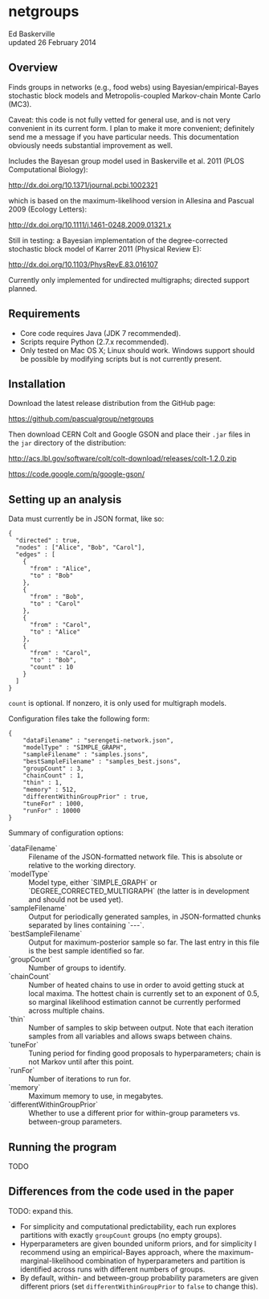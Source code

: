 netgroups
=========
Ed Baskerville  
updated 26 February 2014


## Overview

Finds groups in networks (e.g., food webs) using Bayesian/empirical-Bayes stochastic block models and Metropolis-coupled Markov-chain Monte Carlo (MC3).

Caveat: this code is not fully vetted for general use, and is not very convenient in its current form. I plan to make it more convenient; definitely send me a message if you have particular needs. This documentation obviously needs substantial improvement as well.

Includes the Bayesan group model used in Baskerville et al. 2011 (PLOS Computational Biology):

http://dx.doi.org/10.1371/journal.pcbi.1002321

which is based on the maximum-likelihood version in Allesina and Pascual 2009 (Ecology Letters):

http://dx.doi.org/10.1111/j.1461-0248.2009.01321.x

Still in testing: a Bayesian implementation of the degree-corrected stochastic block model of Karrer 2011 (Physical Review E):

http://dx.doi.org/10.1103/PhysRevE.83.016107

Currently only implemented for undirected multigraphs; directed support planned.

## Requirements

* Core code requires Java (JDK 7 recommended).
* Scripts require Python (2.7.x recommended).
* Only tested on Mac OS X; Linux should work. Windows support should be possible by modifying scripts but is not currently present.

## Installation

Download the latest release distribution from the GitHub page:

https://github.com/pascualgroup/netgroups

Then download CERN Colt and Google GSON and place their `.jar` files in the `jar` directory of the distribution:

http://acs.lbl.gov/software/colt/colt-download/releases/colt-1.2.0.zip

https://code.google.com/p/google-gson/

## Setting up an analysis

Data must currently be in JSON format, like so:

```{json}
{
  "directed" : true,
  "nodes" : ["Alice", "Bob", "Carol"],
  "edges" : [
    {
      "from" : "Alice",
      "to" : "Bob"
    },
    {
      "from" : "Bob",
      "to" : "Carol"
    },
    {
      "from" : "Carol",
      "to" : "Alice"
    },
    {
      "from" : "Carol",
      "to" : "Bob",
      "count" : 10
    }
  ]
}
```

`count` is optional. If nonzero, it is only used for multigraph models.

Configuration files take the following form:

```{json}
{
	"dataFilename" : "serengeti-network.json",
	"modelType" : "SIMPLE_GRAPH",
	"sampleFilename" : "samples.jsons",
	"bestSampleFilename" : "samples_best.jsons",
	"groupCount" : 3,
	"chainCount" : 1,
	"thin" : 1,
	"memory" : 512,
	"differentWithinGroupPrior" : true,
	"tuneFor" : 1000,
	"runFor" : 10000
}
```

Summary of configuration options:

<dl>
  <dt>`dataFilename`</dt>
  <dd>Filename of the JSON-formatted network file. This is absolute or relative to the working directory.</dd>
  <dt>`modelType`</dt>
  <dd>Model type, either `SIMPLE_GRAPH` or `DEGREE_CORRECTED_MULTIGRAPH` (the latter is in development and should not be used yet).</dd>
  <dt>`sampleFilename`</dt>
  <dd>Output for periodically generated samples, in JSON-formatted chunks separated by lines containing `---`.</dd>
  <dt>`bestSampleFilename`</dt>
  <dd>Output for maximum-posterior sample so far. The last entry in this file is the best sample identified so far.</dd>
  <dt>`groupCount`</dt>
  <dd>Number of groups to identify.</dd>
  <dt>`chainCount`</dt>
  <dd>Number of heated chains to use in order to avoid getting stuck at local maxima. The hottest chain is currently set to an exponent of 0.5, so marginal likelihood estimation cannot be currently performed across multiple chains.</dd>
  <dt>`thin`</dt>
  <dd>Number of samples to skip between output. Note that each iteration samples from all variables and allows swaps between chains.</dd>
  <dt>`tuneFor`</dt>
  <dd>Tuning period for finding good proposals to hyperparameters; chain is not Markov until after this point.</dd>
  <dt>`runFor`</dt>
  <dd>Number of iterations to run for.</dd>
  <dt>`memory`</dt>
  <dd>Maximum memory to use, in megabytes.</dd>
	<dt>`differentWithinGroupPrior`</dt>
	<dd>Whether to use a different prior for within-group parameters vs. between-group parameters.</dd>
</dl>

## Running the program

TODO

## Differences from the code used in the paper

TODO: expand this.

* For simplicity and computational predictability, each run explores partitions with exactly `groupCount` groups (no empty groups).
* Hyperparameters are given bounded uniform priors, and for simplicity I recommend using an empirical-Bayes approach, where the maximum-marginal-likelihood combination of hyperparameters and partition is identified across runs with different numbers of groups.
* By default, within- and between-group probability parameters are given different priors (set `differentWithinGroupPrior` to `false` to change this).
